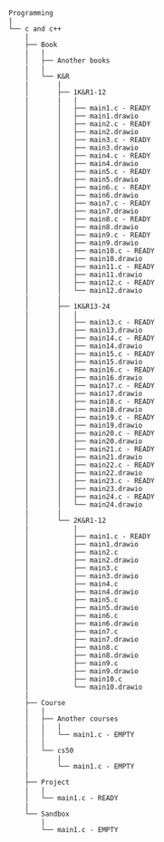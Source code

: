     Programming
    |
    └── c and c++
        |
        ├── Book
        |   |
        │   ├── Another books
        |   |
        │   └── K&R
        |       |
        │       ├── 1K&R1-12
        |       |   |
        │       │   ├── main1.c - READY
        │       │   ├── main1.drawio
        │       │   ├── main2.c - READY
        │       │   ├── main2.drawio
        │       │   ├── main3.c - READY
        │       │   ├── main3.drawio
        │       │   ├── main4.c - READY
        │       │   ├── main4.drawio
        │       │   ├── main5.c - READY
        │       │   ├── main5.drawio
        │       │   ├── main6.c - READY
        │       │   ├── main6.drawio
        │       │   ├── main7.c - READY
        │       │   ├── main7.drawio
        │       │   ├── main8.c - READY
        │       │   ├── main8.drawio
        │       │   ├── main9.c - READY
        │       │   ├── main9.drawio
        │       │   ├── main10.c - READY
        │       │   ├── main10.drawio
        │       │   ├── main11.c - READY
        │       │   ├── main11.drawio
        │       │   ├── main12.c - READY
        │       │   └── main12.drawio
        |       |
        │       ├── 1K&R13-24
        |       |   |
        │       │   ├── main13.c - READY
        │       │   ├── main13.drawio
        │       │   ├── main14.c - READY
        │       │   ├── main14.drawio
        │       │   ├── main15.c - READY
        │       │   ├── main15.drawio
        │       │   ├── main16.c - READY
        │       │   ├── main16.drawio
        │       │   ├── main17.c - READY
        │       │   ├── main17.drawio
        │       │   ├── main18.c - READY
        │       │   ├── main18.drawio
        │       │   ├── main19.c - READY
        │       │   ├── main19.drawio
        │       │   ├── main20.c - READY
        │       │   ├── main20.drawio
        │       │   ├── main21.c - READY
        │       │   ├── main21.drawio
        │       │   ├── main22.c - READY
        │       │   ├── main22.drawio
        │       │   ├── main23.c - READY
        │       │   ├── main23.drawio
        │       │   ├── main24.c - READY
        │       │   └── main24.drawio
        |       |
        │       └── 2K&R1-12
        |           |
        │           ├── main1.c - READY
        │           ├── main1.drawio
        │           ├── main2.c
        │           ├── main2.drawio
        │           ├── main3.c
        │           ├── main3.drawio
        │           ├── main4.c
        │           ├── main4.drawio
        │           ├── main5.c
        │           ├── main5.drawio
        │           ├── main6.c
        │           ├── main6.drawio
        │           ├── main7.c
        │           ├── main7.drawio
        │           ├── main8.c
        │           ├── main8.drawio
        │           ├── main9.c
        │           ├── main9.drawio
        │           ├── main10.c
        │           └── main10.drawio
        |
        ├── Course
        |   |
        │   ├── Another courses
        |   |   |
        │   │   └── main1.c - EMPTY
        |   |
        │   └── cs50
        |       |
        │       └── main1.c - EMPTY
        |
        ├── Project
        |   |
        │   └── main1.c - READY
        |
        └── Sandbox
            |
            └── main1.c - EMPTY
